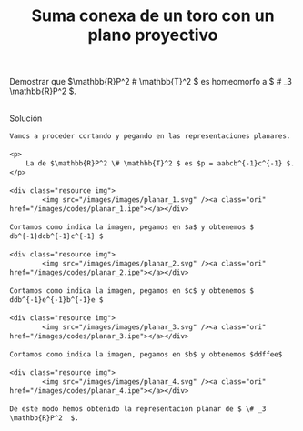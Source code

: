 ﻿---
title: "Suma conexa de un toro con un plano proyectivo"
lang: es
category: es
permalink: es/problem_torus_sum_real_proyective

ident: problem_torus_sum_real_proyective
parent: compact_surfaces
kind: problem
mathjax: true

layout: post
type: post
---

<div>

Demostrar que $\mathbb{R}P^2 \# \mathbb{T}^2 $ es homeomorfo a $ \# _3 \mathbb{R}P^2  $.

</div><br>

<div class="bcblue boxdissap">
Solución
</div>

<div class="dissap">

	Vamos a proceder cortando y pegando en las representaciones planares.

	<p>
		La de $\mathbb{R}P^2 \# \mathbb{T}^2 $ es $p = aabcb^{-1}c^{-1} $.
	</p>
	
	<div class="resource img">
            <img src="/images/images/planar_1.svg" /><a class="ori" href="/images/codes/planar_1.ipe"></a></div>
	
	Cortamos como indica la imagen, pegamos en $a$ y obtenemos $ db^{-1}dcb^{-1}c^{-1} $
	
	<div class="resource img">
            <img src="/images/images/planar_2.svg" /><a class="ori" href="/images/codes/planar_2.ipe"></a></div>
	
	Cortamos como indica la imagen, pegamos en $c$ y obtenemos $ ddb^{-1}e^{-1}b^{-1}e $
	
	<div class="resource img">
            <img src="/images/images/planar_3.svg" /><a class="ori" href="/images/codes/planar_3.ipe"></a></div>
	
	Cortamos como indica la imagen, pegamos en $b$ y obtenemos $ddffee$
	
	<div class="resource img">
            <img src="/images/images/planar_4.svg" /><a class="ori" href="/images/codes/planar_4.ipe"></a></div>
	
	De este modo hemos obtenido la representación planar de $ \# _3 \mathbb{R}P^2  $.
	
</div>